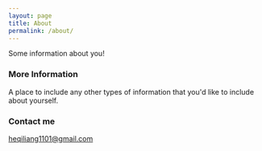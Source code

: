 ```yaml
---
layout: page
title: About
permalink: /about/
---
```


Some information about you!

### More Information

A place to include any other types of information that you'd like to include about yourself.

### Contact me

[heqiliang1101@gmail.com](mailto:heqiliang1101@gmail.com)
